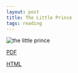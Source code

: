```yaml
---
layout: post
title: The Little Prince
tags: reading
---
```


![the little prince](/assets/the-litte-prince.jpg)

[PDF](http://download.bioon.com.cn/upload/201111/21084046_8501.pdf)

[HTML](http://www.angelfire.com/hi/littleprince/)

